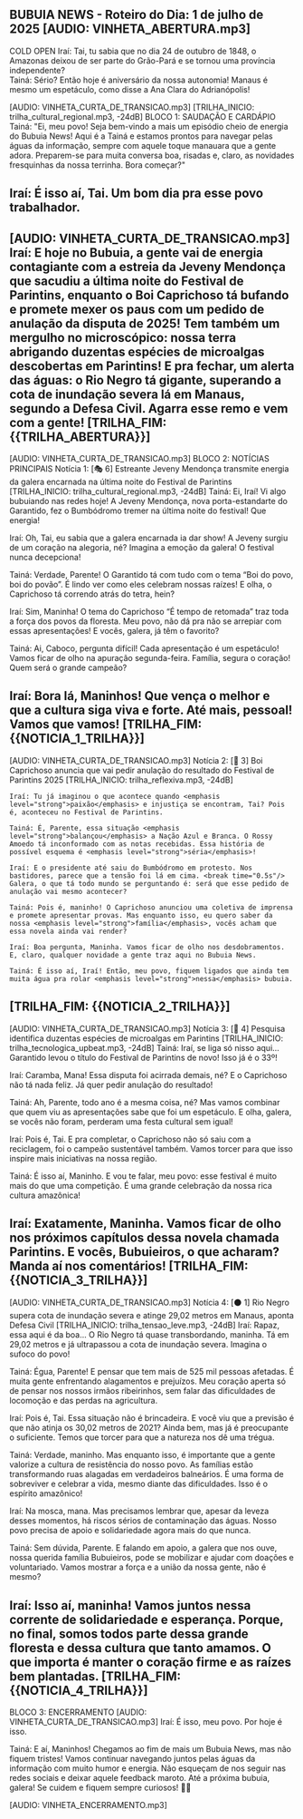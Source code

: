 BUBUIA NEWS - Roteiro do Dia: 1 de julho de 2025
[AUDIO: VINHETA_ABERTURA.mp3]
---
COLD OPEN
Iraí: Tai, tu sabia que no dia 24 de outubro de 1848, o Amazonas deixou de ser parte do Grão-Pará e se tornou uma província independente?  
Tainá: Sério? Então hoje é aniversário da nossa autonomia! Manaus é mesmo um espetáculo, como disse a Ana Clara do Adrianópolis!

[AUDIO: VINHETA_CURTA_DE_TRANSICAO.mp3]
[TRILHA_INICIO: trilha_cultural_regional.mp3, -24dB]
BLOCO 1: SAUDAÇÃO E CARDÁPIO
Tainá: "Ei, meu povo! Seja bem-vindo a mais um episódio cheio de energia do Bubuia News! Aqui é a Tainá e estamos prontos para navegar pelas águas da informação, sempre com aquele toque manauara que a gente adora. Preparem-se para muita conversa boa, risadas e, claro, as novidades fresquinhas da nossa terrinha. Bora começar?"

Iraí: É isso aí, Tai. Um bom dia pra esse povo trabalhador.
---
[AUDIO: VINHETA_CURTA_DE_TRANSICAO.mp3]
Iraí: E hoje no Bubuia, a gente vai de energia contagiante com a estreia da Jeveny Mendonça que sacudiu a última noite do Festival de Parintins, enquanto o Boi Caprichoso tá bufando e promete mexer os paus com um pedido de anulação da disputa de 2025! Tem também um mergulho no microscópico: nossa terra abrigando duzentas espécies de microalgas descobertas em Parintins! E pra fechar, um alerta das águas: o Rio Negro tá gigante, superando a cota de inundação severa lá em Manaus, segundo a Defesa Civil. Agarra esse remo e vem com a gente!
[TRILHA_FIM: {{TRILHA_ABERTURA}}]
---
[AUDIO: VINHETA_CURTA_DE_TRANSICAO.mp3]
BLOCO 2: NOTÍCIAS PRINCIPAIS
Notícia 1: [🎭 6] Estreante Jeveny Mendonça transmite energia da galera encarnada na última noite do Festival de Parintins
[TRILHA_INICIO: trilha_cultural_regional.mp3, -24dB]
Tainá: Ei, Iraí! Vi algo <emphasis level="strong">bubuiando</emphasis> nas redes hoje! A Jeveny Mendonça, nova porta-estandarte do Garantido, fez o Bumbódromo tremer na última noite do festival! <break time="0.5s"/> Que energia!

Iraí: Oh, <emphasis level="strong">Tai</emphasis>, eu sabia que a galera encarnada ia dar show! A Jeveny surgiu de um coração na alegoria, né? Imagina a emoção da galera! <break time="0.5s"/> O festival nunca decepciona!

Tainá: Verdade, Parente! O Garantido tá com tudo com o tema “Boi do povo, boi do povão”. É lindo ver como eles celebram nossas raízes! E olha, <break time="0.5s"/> o Caprichoso tá correndo atrás do tetra, hein?

Iraí: Sim, Maninha! O tema do Caprichoso “É tempo de retomada” traz toda a força dos povos da floresta. Meu povo, não dá pra não se arrepiar com essas apresentações! <break time="0.5s"/> E vocês, galera, já têm o favorito?

Tainá: Ai, <emphasis level="strong">Caboco</emphasis>, pergunta difícil! Cada apresentação é um espetáculo! Vamos ficar de olho na apuração segunda-feira. Família, segura o coração! <break time="0.5s"/> Quem será o grande campeão?

Iraí: Bora lá, Maninhos! Que vença o melhor e que a cultura siga viva e forte. Até mais, pessoal! Vamos que vamos!
[TRILHA_FIM: {{NOTICIA_1_TRILHA}}]
---
[AUDIO: VINHETA_CURTA_DE_TRANSICAO.mp3]
Notícia 2: [🔴 3] Boi Caprichoso anuncia que vai pedir anulação do resultado do Festival de Parintins 2025
[TRILHA_INICIO: trilha_reflexiva.mp3, -24dB]
```plaintext
Iraí: Tu já imaginou o que acontece quando <emphasis level="strong">paixão</emphasis> e injustiça se encontram, Tai? Pois é, aconteceu no Festival de Parintins.

Tainá: É, Parente, essa situação <emphasis level="strong">balançou</emphasis> a Nação Azul e Branca. O Rossy Amoedo tá inconformado com as notas recebidas. Essa história de possível esquema é <emphasis level="strong">séria</emphasis>!

Iraí: E o presidente até saiu do Bumbódromo em protesto. Nos bastidores, parece que a tensão foi lá em cima. <break time="0.5s"/> Galera, o que tá todo mundo se perguntando é: será que esse pedido de anulação vai mesmo acontecer?

Tainá: Pois é, maninho! O Caprichoso anunciou uma coletiva de imprensa e promete apresentar provas. Mas enquanto isso, eu quero saber da nossa <emphasis level="strong">família</emphasis>, vocês acham que essa novela ainda vai render?

Iraí: Boa pergunta, Maninha. Vamos ficar de olho nos desdobramentos. E, claro, qualquer novidade a gente traz aqui no Bubuia News.

Tainá: É isso aí, Iraí! Então, meu povo, fiquem ligados que ainda tem muita água pra rolar <emphasis level="strong">nessa</emphasis> bubuia.
```
[TRILHA_FIM: {{NOTICIA_2_TRILHA}}]
---
[AUDIO: VINHETA_CURTA_DE_TRANSICAO.mp3]
Notícia 3: [🚀 4] Pesquisa identifica duzentas espécies de microalgas em Parintins
[TRILHA_INICIO: trilha_tecnologica_upbeat.mp3, -24dB]
Tainá: Iraí, se liga só nisso aqui... <emphasis level="strong">Garantido</emphasis> levou o título do Festival de Parintins de novo! Isso já é o 33º!

Iraí: Caramba, Mana! Essa disputa foi acirrada demais, né? <break time="0.5s"/> E o Caprichoso não tá nada feliz. Já quer pedir anulação do resultado!

Tainá: Ah, Parente, todo ano é a mesma coisa, né? Mas vamos combinar que quem viu as apresentações sabe que foi um espetáculo. E olha, galera, se vocês não foram, perderam uma festa cultural sem igual!

Iraí: Pois é, Tai. E pra completar, o Caprichoso não só saiu com a reciclagem, foi o campeão sustentável também. <break time="0.5s"/> Vamos torcer para que isso inspire mais iniciativas na nossa região.

Tainá: É isso aí, Maninho. E vou te falar, meu povo: esse festival é muito mais do que uma competição. É uma grande celebração da nossa rica cultura amazônica!

Iraí: Exatamente, Maninha. Vamos ficar de olho nos próximos capítulos dessa novela chamada Parintins. E vocês, Bubuieiros, o que acharam? Manda aí nos comentários!
[TRILHA_FIM: {{NOTICIA_3_TRILHA}}]
---
[AUDIO: VINHETA_CURTA_DE_TRANSICAO.mp3]
Notícia 4: [⚫️ 1] Rio Negro supera cota de inundação severa e atinge 29,02 metros em Manaus, aponta Defesa Civil
[TRILHA_INICIO: trilha_tensao_leve.mp3, -24dB]
Iraí: Rapaz, essa aqui é da boa... O Rio Negro tá quase transbordando, maninha. Tá em 29,02 metros e já ultrapassou a cota de inundação severa. <emphasis level="strong">Imagina</emphasis> o sufoco do povo!

Tainá: Égua, Parente! E pensar que tem mais de 525 mil pessoas afetadas. É muita gente enfrentando alagamentos e prejuízos. Meu coração aperta só de pensar nos nossos irmãos ribeirinhos, sem falar das dificuldades de locomoção e das perdas na agricultura.

Iraí: Pois é, Tai. <prosody rate="slow">Essa situação não é brincadeira.</prosody> E você viu que a previsão é que não atinja os 30,02 metros de 2021? Ainda bem, mas já é preocupante o suficiente. Temos que torcer para que a natureza nos dê uma trégua.

Tainá: <break time="0.5s"/> Verdade, maninho. Mas enquanto isso, é importante que a gente valorize a cultura de resistência do nosso povo. As famílias estão transformando ruas alagadas em verdadeiros balneários. É uma forma de sobreviver e celebrar a vida, mesmo diante das dificuldades. Isso é o espírito amazônico!

Iraí: Na mosca, mana. Mas precisamos lembrar que, apesar da leveza desses momentos, há riscos sérios de contaminação das águas. Nosso povo precisa de <emphasis level="strong">apoio</em> e <emphasis level="strong">solidariedade</em> agora mais do que nunca.

Tainá: Sem dúvida, <emphasis level="strong">Parente</em>. E falando em apoio, a galera que nos ouve, nossa querida família Bubuieiros, pode se mobilizar e ajudar com doações e voluntariado. Vamos mostrar a força e a união da nossa gente, não é mesmo?

Iraí: Isso aí, maninha! Vamos juntos nessa corrente de solidariedade e esperança. Porque, no final, somos todos parte dessa grande floresta e dessa cultura que tanto amamos. O que importa é manter o coração firme e as raízes bem plantadas.
[TRILHA_FIM: {{NOTICIA_4_TRILHA}}]
---
BLOCO 3: ENCERRAMENTO
[AUDIO: VINHETA_CURTA_DE_TRANSICAO.mp3]
Iraí: É isso, meu povo. Por hoje é isso.

Tainá: E aí, Maninhos! Chegamos ao fim de mais um Bubuia News, mas não fiquem tristes! Vamos continuar navegando juntos pelas águas da informação com muito humor e energia. Não esqueçam de nos seguir nas redes sociais e deixar aquele feedback maroto. Até a próxima bubuia, galera! Se cuidem e fiquem sempre curiosos! 🌿✨

[AUDIO: VINHETA_ENCERRAMENTO.mp3]